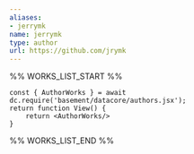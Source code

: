 ```yaml
---
aliases:
- jerrymk
name: jerrymk
type: author
url: https://github.com/jrymk
---
```



%% WORKS_LIST_START %%

```datacorejsx
const { AuthorWorks } = await dc.require('basement/datacore/authors.jsx');
return function View() {
    return <AuthorWorks/>
}
```
%% WORKS_LIST_END %%
